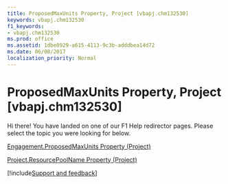 ```yaml
---
title: ProposedMaxUnits Property, Project [vbapj.chm132530]
keywords: vbapj.chm132530
f1_keywords:
- vbapj.chm132530
ms.prod: office
ms.assetid: 1dbe0929-a615-4113-9c3b-adddbea14d72
ms.date: 06/08/2017
localization_priority: Normal
---
```



# ProposedMaxUnits Property, Project [vbapj.chm132530]

Hi there! You have landed on one of our F1 Help redirector pages. Please select the topic you were looking for below.

[Engagement.ProposedMaxUnits Property (Project)](https://msdn.microsoft.com/library/e0cee0d4-b9b8-9368-18dc-d39733996ec8%28Office.15%29.aspx)

[Project.ResourcePoolName Property (Project)](https://msdn.microsoft.com/library/74d426a7-00ed-7a29-5f25-e0f2391add4d%28Office.15%29.aspx)

[!include[Support and feedback](~/includes/feedback-boilerplate.md)]